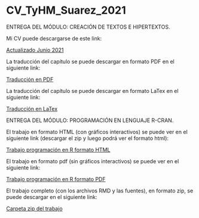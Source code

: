 # CV_TyHM_Suarez_2021

ENTREGA DEL MÓDULO: CREACIÓN DE TEXTOS E HIPERTEXTOS.
<p>
Mi CV puede descargarse de este link:
<p>
<a href="https://github.com/Lautaro1418/CV_TyHM_Suarez_2021/blob/e4b7ed1bccb2c0796ae0c80af5ae511cb8f3574c/CV%20Suarez.zip"> Actualizado Junio 2021 </a>
<p>
La traducción del capítulo se puede descargar en formato PDF en el siguiente link:
<p>
<a href="https://github.com/Lautaro1418/CV_TyHM_Suarez_2021/blob/051208995edb3cd83a7fefa9c53a72ff336773c7/Traduccion.pdf"> Traducción en PDF </a>  
<p>
La traducción del capítulo se puede descargar en formato LaTex en el siguiente link:
<p>
<a href="https://github.com/Lautaro1418/CV_TyHM_Suarez_2021/blob/051208995edb3cd83a7fefa9c53a72ff336773c7/Traducci%C3%B3n.zip"> Traducción en LaTex </a>
<p>
ENTREGA DEL MÓDULO: PROGRAMACIÓN EN LENGUAJE R-CRAN.
<p>
El trabajo en formato HTML (con gráficos interactivos) se puede ver en el siguiente link (descargar el zip y luego podrá ver el formato html):
<p>
<a href="https://github.com/Lautaro1418/CV_TyHM_Suarez_2021/blob/089d82a7bd9f70ebe0d91d669ec651818b76d586/Programacion-en-R-html.zip"> Trabajo programación en R formato HTML </a>
<p>
El trabajo en formato pdf (sin gráficos interactivos) se puede ver en el siguiente link:
<p>
<a href="https://github.com/Lautaro1418/CV_TyHM_Suarez_2021/blob/5fc35fdbd22c660fcab125901e5ca3d2541e3a57/Programacion-en-R-pdf.pdf"> Trabajo programación en R formato PDF </a>
<p>
El trabajo completo (con los archivos RMD y las fuentes), en formato zip, se puede descargar en el siguiente link:
<p>
<a href="https://github.com/Lautaro1418/CV_TyHM_Suarez_2021/blob/5fc35fdbd22c660fcab125901e5ca3d2541e3a57/Programacion%20en%20R.zip"> Carpeta zip del trabajo </a>
